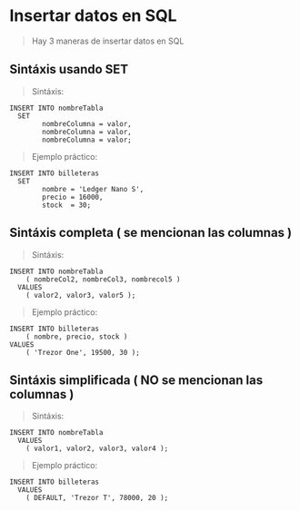 # Insertar datos en SQL

> Hay 3 maneras de insertar datos en SQL

## Sintáxis usando **SET**

> Sintáxis:

    INSERT INTO nombreTabla  
      SET  
            nombreColumna = valor,
            nombreColumna = valor,
            nombreColumna = valor;

> Ejemplo práctico: 

    INSERT INTO billeteras  
      SET
            nombre = 'Ledger Nano S',  
            precio = 16000,  
            stock  = 30;


## Sintáxis completa ( se mencionan las columnas )

> Sintáxis: 

    INSERT INTO nombreTabla  
        ( nombreCol2, nombreCol3, nombrecol5 )  
      VALUES  
        ( valor2, valor3, valor5 );

> Ejemplo práctico:

    INSERT INTO billeteras  
        ( nombre, precio, stock )  
    VALUES  
        ( 'Trezor One', 19500, 30 );


## Sintáxis simplificada ( NO se mencionan las columnas )

> Sintáxis:

    INSERT INTO nombreTabla  
      VALUES  
        ( valor1, valor2, valor3, valor4 );

> Ejemplo práctico:

    INSERT INTO billeteras  
      VALUES  
        ( DEFAULT, 'Trezor T', 78000, 20 );